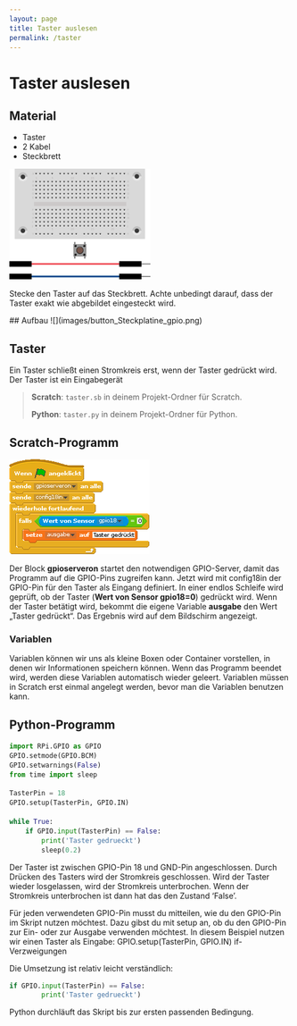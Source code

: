 ```yaml
---
layout: page
title: Taster auslesen
permalink: /taster
---
```


# Taster auslesen

## Material
* Taster
* 2 Kabel
* Steckbrett

![](images/material_taster.png)

Stecke den Taster auf das Steckbrett. Achte unbedingt darauf, dass der Taster exakt wie abgebildet eingesteckt
wird.
<div style="page-break-after: always;"></div>
## Aufbau
![](images/button_Steckplatine_gpio.png)

## Taster
Ein Taster schließt einen Stromkreis erst, wenn der Taster gedrückt wird. Der Taster ist ein Eingabegerät

>**Scratch**: `taster.sb` in deinem Projekt-Ordner für Scratch.
>
>**Python**: `taster.py` in deinem Projekt-Ordner für Python.

## Scratch-Programm

![](images/taster.png)

Der Block **gpioserveron**  startet den notwendigen GPIO-Server, damit das Programm auf die GPIO-Pins zugreifen kann. Jetzt wird mit config18in der GPIO-Pin für den Taster als Eingang definiert.
In einer endlos Schleife wird geprüft, ob der Taster
(**Wert von Sensor gpio18=0**) gedrückt wird. Wenn der Taster betätigt wird, bekommt die eigene Variable **ausgabe** den Wert „Taster gedrückt“. Das Ergebnis wird auf dem Bildschirm angezeigt.

### Variablen
<div class="alert alert-info" role="alert">Variablen können wir uns als kleine Boxen oder Container vorstellen, in denen wir Informationen speichern können. Wenn das Programm beendet wird, werden diese Variablen automatisch wieder geleert. Variablen 	müssen in Scratch erst einmal angelegt werden, bevor man die Variablen benutzen kann.</div>


## Python-Programm

```python
import RPi.GPIO as GPIO
GPIO.setmode(GPIO.BCM)
GPIO.setwarnings(False)
from time import sleep

TasterPin = 18
GPIO.setup(TasterPin, GPIO.IN)

while True:
    if GPIO.input(TasterPin) == False:
    	print('Taster gedrueckt')
        sleep(0.2)
```
Der Taster ist zwischen GPIO-Pin 18 und GND-Pin angeschlossen. Durch Drücken des Tasters wird der Stromkreis geschlossen. Wird der Taster wieder losgelassen, wird der Stromkreis unterbrochen. Wenn der Stromkreis unterbrochen ist dann  hat das den Zustand ‘False’.

Für jeden verwendeten GPIO-Pin musst du mitteilen, wie du den GPIO-Pin im Skript nutzen möchtest. Dazu gibst du mit setup an, ob du den GPIO-Pin zur Ein- oder zur Ausgabe verwenden möchtest. In diesem Beispiel nutzen wir einen Taster als Eingabe: GPIO.setup(TasterPin, GPIO.IN)
if-Verzweigungen

Die Umsetzung ist relativ leicht verständlich:
```python
if GPIO.input(TasterPin) == False:
    	print('Taster gedrueckt')
```
Python durchläuft das Skript bis zur ersten passenden Bedingung.
